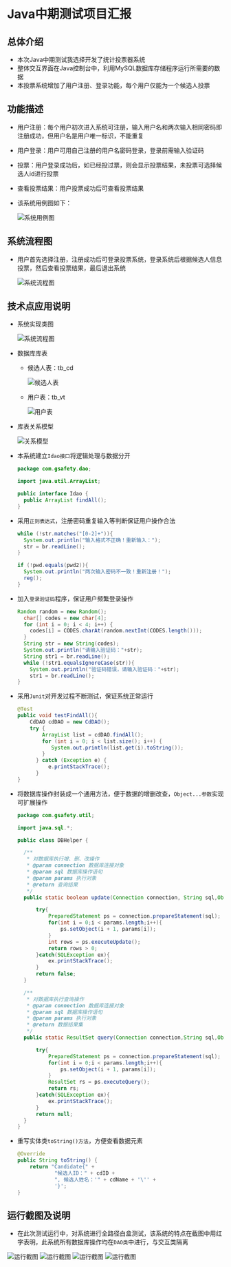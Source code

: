 # Java中期测试项目汇报

## 总体介绍

* 本次Java中期测试我选择开发了统计投票器系统
* 整体交互界面在Java控制台中，利用MySQL数据库存储程序运行所需要的数据
* 本投票系统增加了用户注册、登录功能，每个用户仅能为一个候选人投票

## 功能描述

* 用户注册：每个用户初次进入系统可注册，输入用户名和两次输入相同密码即注册成功，但用户名是用户唯一标识，不能重复
* 用户登录：用户可用自己注册的用户名密码登录，登录前需输入验证码
* 投票：用户登录成功后，如已经投过票，则会显示投票结果，未投票可选择候选人id进行投票
* 查看投票结果：用户投票成功后可查看投票结果
* 该系统用例图如下：

  ![系统用例图](pic/0514_1.png)

## 系统流程图

* 用户首先选择注册，注册成功后可登录投票系统，登录系统后根据候选人信息投票，然后查看投票结果，最后退出系统

  ![系统流程图](pic/0514_2.png)

## 技术点应用说明

* 系统实现类图

  ![系统流程图](pic/0514_3.png)

* 数据库库表

  * 候选人表：tb_cd

    ![候选人表](pic/0515_3.png)

  * 用户表：tb_vt

    ![用户表](pic/0515_4.png)

* 库表关系模型

  ![关系模型](pic/0515_5.png)

* 本系统建立`Idao接口`将逻辑处理与数据分开

  ```java
  package com.gsafety.dao;

  import java.util.ArrayList;

  public interface Idao {
    public ArrayList findAll();
  }
  ```

* 采用`正则表达式`，注册密码重复输入等判断保证用户操作合法

  ```java
  while (!str.matches("[0-2]+")){
    System.out.println("输入格式不正确！重新输入：");
    str = br.readLine();
  }
  ```

  ```java
  if (!pwd.equals(pwd2)){
    System.out.println("两次输入密码不一致！重新注册！");
    reg();
  }
  ```

* 加入`登录验证码`程序，保证用户频繁登录操作

  ```java
  Random random = new Random();
    char[] codes = new char[4];
    for (int i = 0; i < 4; i++) {
      codes[i] = CODES.charAt(random.nextInt(CODES.length()));
    }
    String str = new String(codes);
    System.out.println("请输入验证码："+str);
    String str1 = br.readLine();
    while (!str1.equalsIgnoreCase(str)){
      System.out.println("验证码错误，请输入验证码："+str);
      str1 = br.readLine();
  }
  ```

* 采用`Junit`对开发过程不断测试，保证系统正常运行

  ```java
  @Test
  public void testFindAll(){
      CdDAO cdDAO = new CdDAO();
      try {
          ArrayList list = cdDAO.findAll();
          for (int i = 0; i < list.size(); i++) {
             System.out.println(list.get(i).toString());
          }
        } catch (Exception e) {
            e.printStackTrace();
        }
  }
  ```

* 将数据库操作封装成一个通用方法，便于数据的增删改查，`Object...参数`实现可扩展操作

  ```java
  package com.gsafety.util;

  import java.sql.*;

  public class DBHelper {

    /**
     * 对数据库执行增、删、改操作
     * @param connection 数据库连接对象
     * @param sql 数据库操作语句
     * @param params 执行对象
     * @return 查询结果
     */
    public static boolean update(Connection connection, String sql,Object... params){

        try{
            PreparedStatement ps = connection.prepareStatement(sql);
            for(int i = 0;i < params.length;i++){
                ps.setObject(i + 1, params[i]);
            }
            int rows = ps.executeUpdate();
            return rows > 0;
        }catch(SQLException ex){
            ex.printStackTrace();
        }
        return false;
    }

    /**
     * 对数据库执行查询操作
     * @param connection 数据库连接对象
     * @param sql 数据库操作语句
     * @param params 执行对象
     * @return 数据结果集
     */
    public static ResultSet query(Connection connection,String sql,Object... params){

        try{
            PreparedStatement ps = connection.prepareStatement(sql);
            for(int i = 0;i < params.length;i++){
                ps.setObject(i + 1, params[i]);
            }
            ResultSet rs = ps.executeQuery();
            return rs;
        }catch(SQLException ex){
            ex.printStackTrace();
        }
        return null;
    }
  }
  ```

* 重写实体类`toString()方法`，方便查看数据元素

  ```java
  @Override
  public String toString() {
      return "Candidate{" +
              "候选人ID：" + cdID +
              ", 候选人姓名：'" + cdName + '\'' +
              '}';
  }
  ```

## 运行截图及说明

* 在此次测试运行中，对系统进行全路径白盒测试，该系统的特点在截图中用红字表明，此系统所有数据库操作均在`DAO类`中进行，与交互类隔离

![运行截图](pic/0515_7.png)
![运行截图](pic/0515_8.png)
![运行截图](pic/0515_9.png)
![运行截图](pic/0515_10.png)